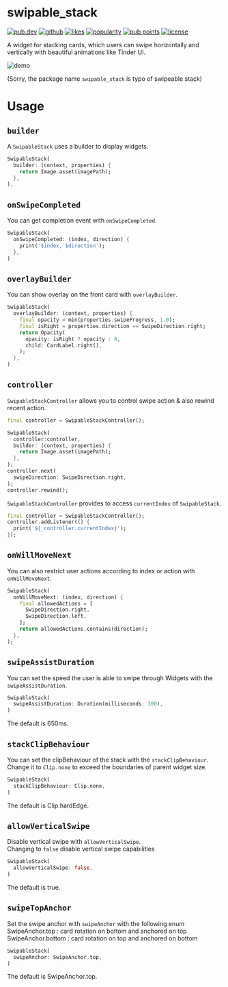 # swipable_stack
[![pub.dev](https://img.shields.io/pub/v/swipable_stack.svg?style=flat?logo=dart)](https://pub.dev/packages/swipable_stack)
[![github](https://img.shields.io/static/v1?label=platform&message=flutter&color=1ebbfd)](https://github.com/HeavenOSK/flutter_swipable_stack)
[![likes](https://img.shields.io/pub/likes/swipable_stack)](https://pub.dev/packages/swipable_stack/score)
[![popularity](https://img.shields.io/pub/popularity/swipable_stack.svg)](https://pub.dev/packages/swipable_stack/score)
[![pub points](https://img.shields.io/pub/points/swipable_stack)](https://pub.dev/packages/swipable_stack/score)
[![license](https://img.shields.io/github/license/HeavenOSK/flutter_swipable_stack.svg)](https://github.com/HeavenOSK/flutter_swipable_stack/blob/main/LICENSE)

A widget for stacking cards, which users can swipe horizontally and vertically with beautiful animations like Tinder UI.

![demo](https://github.com/HeavenOSK/gif_repository/blob/main/swipable_stack/demo.gif?raw=true)
 
(Sorry, the package name `swipable_stack` is typo of swipeable stack)
 
# Usage
## `builder`
A `SwipableStack` uses a builder to display widgets.
```dart
SwipableStack(
  builder: (context, properties) {
    return Image.asset(imagePath);
  },
),
```
## `onSwipeCompleted`
You can get completion event with `onSwipeCompleted`.
```dart
SwipableStack(
  onSwipeCompleted: (index, direction) {
    print('$index, $direction');
  },
)
```

## `overlayBuilder`
You can show overlay on the front card with `overlayBuilder`.
```dart
SwipableStack(
  overlayBuilder: (context, properties) {
    final opacity = min(properties.swipeProgress, 1.0);
    final isRight = properties.direction == SwipeDirection.right;
    return Opacity(
      opacity: isRight ? opacity : 0,
      child: CardLabel.right(),
    );
  },
)
```

## `controller`
`SwipableStackController` allows you to control swipe action & also rewind recent action.
 
```dart
final controller = SwipableStackController();

SwipableStack(
  controller:controller,
  builder: (context, properties) {
    return Image.asset(imagePath);
  },
);
controller.next(
  swipeDirection: SwipeDirection.right,
);
controller.rewind();
```

`SwipableStackController` provides to access `currentIndex` of `SwipableStack`.
```dart
final controller = SwipableStackController();
controller.addListener(() {
  print('${_controller.currentIndex}');
});
```

## `onWillMoveNext`
You can also restrict user actions according to index or action with `onWillMoveNext`.
```dart
SwipableStack(
  onWillMoveNext: (index, direction) {
    final allowedActions = [
      SwipeDirection.right,
      SwipeDirection.left,
    ];
    return allowedActions.contains(direction);
  },
);
```

## `swipeAssistDuration`

You can set the speed the user is able to swipe through Widgets with the `swipeAssistDuration`.

```dart
SwipableStack(
  swipeAssistDuration: Duration(milliseconds: 100),
)
```

The default is 650ms.

## `stackClipBehaviour`

You can set the clipBehaviour of the stack with the `stackClipBehaviour`.  
Change it to `Clip.none` to exceed the boundaries of parent widget size.

```dart
SwipableStack(
  stackClipBehaviour: Clip.none,
)
```

The default is Clip.hardEdge.


## `allowVerticalSwipe`

Disable vertical swipe with `allowVerticalSwipe`.  
Changing to `false` disable vertical swipe capabilities

```dart
SwipableStack(
  allowVerticalSwipe: false,
)
```

The default is true.

## `swipeTopAnchor`

Set the swipe anchor with `swipeAnchor` with the following enum
SwipeAnchor.top : card rotation on bottom and anchored on top
SwipeAnchor.bottom : card rotation on top and anchored on bottom

```dart
SwipableStack(
  swipeAnchor: SwipeAnchor.top,
)
```

The default is SwipeAnchor.top.



